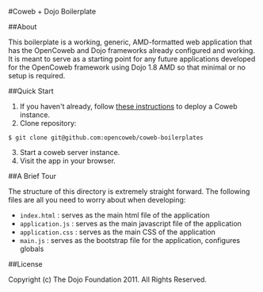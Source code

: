 #Coweb + Dojo Boilerplate

##About

This boilerplate is a working, generic, AMD-formatted web application that has
the OpenCoweb and Dojo frameworks already configured and working. It is meant to
serve as a starting point for any future applications developed for the
OpenCoweb framework using Dojo 1.8 AMD so that minimal or no setup is required.

##Quick Start

1. If you haven't already, follow [these instructions](http://opencoweb.org/ocwdocs/tutorial/install.html) to deploy a Coweb instance.
2. Clone repository:

```console
$ git clone git@github.com:opencoweb/coweb-boilerplates
```
3. Start a coweb server instance.
4. Visit the app in your browser.

##A Brief Tour

The structure of this directory is extremely straight forward. The following
files are all you need to worry about when developing:

* ```index.html``` : serves as the main html file of the application
* ```application.js``` : serves as the main javascript file of the application
* ```application.css``` : serves as the main CSS of the application
* ```main.js``` : serves as the bootstrap file for the application, configures globals

##License

Copyright (c) The Dojo Foundation 2011. All Rights Reserved.
